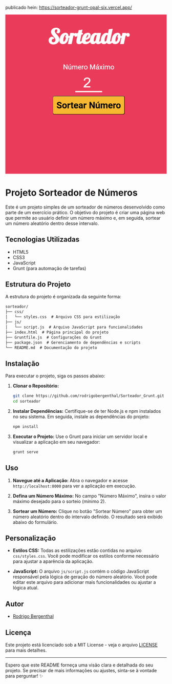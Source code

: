 publicado hein: https://sorteador-grunt-opal-six.vercel.app/

![Sorteador](./projeto4.png)

 # Projeto Sorteador de Números

Este é um projeto simples de um sorteador de números desenvolvido como parte de um exercício prático. O objetivo do projeto é criar uma página web que permite ao usuário definir um número máximo e, em seguida, sortear um número aleatório dentro desse intervalo.

## Tecnologias Utilizadas

- HTML5
- CSS3
- JavaScript
- Grunt (para automação de tarefas)

## Estrutura do Projeto

A estrutura do projeto é organizada da seguinte forma:

```
sorteador/
├── css/
│   └── styles.css  # Arquivo CSS para estilização
├── js/
│   └── script.js  # Arquivo JavaScript para funcionalidades
├── index.html  # Página principal do projeto
├── Gruntfile.js  # Configurações do Grunt
├── package.json  # Gerenciamento de dependências e scripts
└── README.md  # Documentação do projeto
```

## Instalação

Para executar o projeto, siga os passos abaixo:

1. **Clonar o Repositório:**
   ```sh
   git clone https://github.com/rodrigobergenthal/Sorteador_Grunt.git
   cd sorteador
   ```

2. **Instalar Dependências:**
   Certifique-se de ter Node.js e npm instalados no seu sistema. Em seguida, instale as dependências do projeto:
   ```sh
   npm install
   ```

3. **Executar o Projeto:**
   Use o Grunt para iniciar um servidor local e visualizar a aplicação em seu navegador:
   ```sh
   grunt serve
   ```

## Uso

1. **Navegue até a Aplicação:**
   Abra o navegador e acesse `http://localhost:8000` para ver a aplicação em execução.

2. **Defina um Número Máximo:**
   No campo "Número Máximo", insira o valor máximo desejado para o sorteio (mínimo 2).

3. **Sortear um Número:**
   Clique no botão "Sortear Número" para obter um número aleatório dentro do intervalo definido. O resultado será exibido abaixo do formulário.

## Personalização

- **Estilos CSS:**
  Todas as estilizações estão contidas no arquivo `css/styles.css`. Você pode modificar os estilos conforme necessário para ajustar a aparência da aplicação.

- **JavaScript:**
  O arquivo `js/script.js` contém o código JavaScript responsável pela lógica de geração do número aleatório. Você pode editar este arquivo para adicionar mais funcionalidades ou ajustar a lógica atual.

## Autor

- [Rodrigo Bergenthal](https://github.com/rodrigobergenthal)

## Licença

Este projeto está licenciado sob a MIT License - veja o arquivo [LICENSE](LICENSE) para mais detalhes.

---

Espero que este README forneça uma visão clara e detalhada do seu projeto. Se precisar de mais informações ou ajustes, sinta-se à vontade para perguntar! ✨
